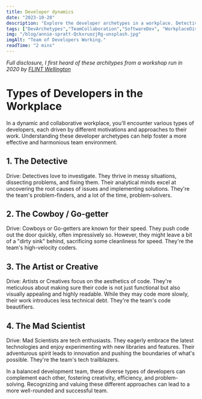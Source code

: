 ```yaml
---
title: Developer dynamics
date: "2023-10-28"
description: "Explore the developer archetypes in a workplace. Detectives solve issues, Cowboys code quickly, Artists prioritize aesthetics, and Mad Scientists innovate with tech. Understanding these types can boost team dynamics."
tags: ["DevArchetypes","TeamCollaboration","SoftwareDev", "WorkplaceDiversity", "FLINTWellington"]
img: "/blog/annie-spratt-QckxruozjRg-unsplash.jpg"
imgAlt: "Team of Developers Working."
readTime: "2 mins"
---
```


*Full disclosure, I first heard of these architypes from a workshop run in 2020 by [FLINT Wellington](https://tuanz.org.nz/flint/flint-wellington/)*

# Types of Developers in the Workplace

In a dynamic and collaborative workplace, you'll encounter various types of developers, each driven by different motivations and approaches to their work. Understanding these developer archetypes can help foster a more effective and harmonious team environment.

## 1. The Detective

Drive: Detectives love to investigate. They thrive in messy situations, dissecting problems, and fixing them. Their analytical minds excel at uncovering the root causes of issues and implementing solutions. They're the team's problem-finders, and a lot of the time, problem-solvers.

## 2. The Cowboy / Go-getter

Drive: Cowboys or Go-getters are known for their speed. They push code out the door quickly, often impressively so. However, they might leave a bit of a "dirty sink" behind, sacrificing some cleanliness for speed. They're the team's high-velocity coders.

## 3. The Artist or Creative

Drive: Artists or Creatives focus on the aesthetics of code. They're meticulous about making sure their code is not just functional but also visually appealing and highly readable. While they may code more slowly, their work introduces less technical debt. They're the team's code beautifiers.

## 4. The Mad Scientist

Drive: Mad Scientists are tech enthusiasts. They eagerly embrace the latest technologies and enjoy experimenting with new libraries and features. Their adventurous spirit leads to innovation and pushing the boundaries of what's possible. They're the team's tech trailblazers.

In a balanced development team, these diverse types of developers can complement each other, fostering creativity, efficiency, and problem-solving. Recognizing and valuing these different approaches can lead to a more well-rounded and successful team.
